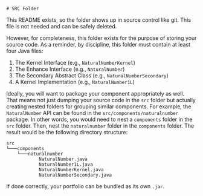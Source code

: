    # SRC Folder

This README exists, so the folder shows up in source control like git. This
file is not needed and can be safely deleted.

However, for completeness, this folder exists for the purpose of storing your
source code. As a reminder, by discipline, this folder must contain at least
four Java files:

1. The Kernel Interface (e.g., `NaturalNumberKernel`)
2. The Enhance Interface (e.g., `NaturalNumber`)
3. The Secondary Abstract Class (e.g., `NaturalNumberSecondary`)
4. A Kernel Implementation (e.g., `NaturalNumber1L`)

Ideally, you will want to package your component appropriately as well.
That means not just dumping your source code in the `src` folder but actually
creating nested folders for grouping similar components. For example, the
`NaturalNumber` API can be found in the `src/components/naturalnumber` package.
In other words, you would need to nest a `components` folder in the `src`
folder. Then, nest the `naturalnumber` folder in the `components` folder.
The result would be the following directory structure:

```
src
└───components
    └───naturalnumber
            NaturalNumber.java
            NaturalNumber1L.java
            NaturalNumberKernel.java
            NaturalNumberSecondary.java
```

If done correctly, your portfolio can be bundled as its own `.jar`.
